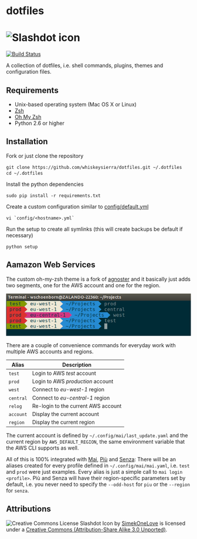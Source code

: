 # dotfiles

# ![Slashdot icon](https://raw.github.com/whiskeysierra/dotfiles/master/icon.png)

[![Build Status](https://travis-ci.org/whiskeysierra/dotfiles.png?branch=master)](http://travis-ci.org/whiskeysierra/dotfiles)

A collection of dotfiles, i.e. shell commands, plugins, themes and configuration files.

## Requirements

- Unix-based operating system (Mac OS X or Linux)
- [Zsh](http://www.zsh.org/)
- [Oh My Zsh](https://github.com/robbyrussell/oh-my-zsh)
- Python 2.6 or higher
 
## Installation

Fork or just clone the repository

    git clone https://github.com/whiskeysierra/dotfiles.git ~/.dotfiles
    cd ~/.dotfiles
    
Install the python dependencies

    sudo pip install -r requirements.txt

Create a custom configuration similar to 
[config/default.yml](https://github.com/whiskeysierra/dotfiles/blob/master/config/default.yml)

    vi `config/<hostname>.yml`

Run the setup to create all symlinks (this will create backups be default if necessary)
    
    python setup

## Aamazon Web Services

The custom oh-my-zsh theme is a fork of
[agnoster](https://github.com/robbyrussell/oh-my-zsh/blob/master/themes/agnoster.zsh-theme) and it basically just adds
two segments, one for the AWS account and one for the region.

![Screenshot of custom theme](theme.png)

There are a couple of convenience commands for everyday work with multiple AWS accounts and regions. 

| Alias                | Description                                      |
|----------------------|--------------------------------------------------|
| `test`               | Login to AWS *test* account                      |
| `prod`               | Login to AWS *production* account                |
| `west`               | Connect to *eu-west-1* region                    |
| `central`            | Connect to *eu-central-1* region                 |
| `relog`              | Re-login to the current AWS account              |
| `account`            | Display the current account                      |
| `region`             | Display the current region                       |

The current account is defined by `~/.config/mai/last_update.yaml` and the current region by `AWS_DEFAULT_REGION`, the
same environment variable that the AWS CLI supports as well.

All of this is 100% integrated with [Mai](https://github.com/zalando-stups/mai),
[Più](https://github.com/zalando-stups/piu) and [Senza](https://github.com/zalando-stups/senza):
There will be an aliases created for every profile defined in `~/.config/mai/mai.yaml`, i.e. `test` and `prod` were
just examples. Every alias is just a simple call to `mai login <profile>`. Più and Senza will have their
region-specific parameters set by default, i.e. you never need to specify the `--odd-host` for `piu` or the
`--region` for `senza`.

## Attributions
![Creative Commons License](http://i.creativecommons.org/l/by-sa/3.0/80x15.png)
Slashdot Icon by [SimekOneLove](http://www.iconarchive.com/show/modern-web-icons-by-simekonelove/slashdot-icon.html)
is licensed under a [Creative Commons (Attribution-Share Alike 3.0 Unported)](http://creativecommons.org/licenses/by-sa/3.0/).

